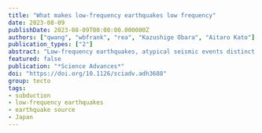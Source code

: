 ```yaml
---
title: "What makes low-frequency earthquakes low frequency"
date: 2023-08-09
publishDate: 2023-08-09T00:00:00.000000Z
authors: ["qwang", "wbfrank", "rea", "Kazushige Obara", "Aitaro Kato"]
publication_types: ["2"]
abstract: "Low-frequency earthquakes, atypical seismic events distinct from regular earthquakes, occur downdip of the seismogenic megathrust where an aseismic rheology dominates the subduction plate boundary. Well situated to provide clues on the slip regime of this unique faulting environment, their distinctive waveforms reflect either an unusual rupture process or unusually strong attenuation in their source zone. We take advantage of the unique geometry of seismicity in the Nankai Trough to isolate the spectral signature of low-frequency earthquakes after correcting for empirically derived attenuation. We observe that low-frequency earthquake spectra are consistent with the classical earthquake model, yet their rupture duration and stress drop are orders of magnitude different from ordinary earthquakes. We conclude their low-frequency nature primarily results from an atypical seismic rupture process rather than near-source attenuation."
featured: false
publication: "*Science Advances*"
doi: "https://doi.org/10.1126/sciadv.adh3688"
group: tecto
tags:
- subduction
- low-frequency earthquakes
- earthquake source
- Japan
---
```


